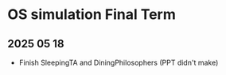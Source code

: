 # OS simulation Final Term

## 2025 05 18 

- Finish SleepingTA and DiningPhilosophers (PPT didn't make)